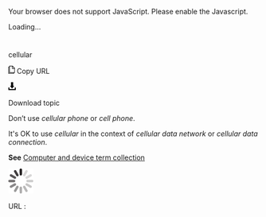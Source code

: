 Your browser does not support JavaScript. Please enable the Javascript.

Loading...

# 

cellular

![Copy URL](cellular_files/Copy.png)
Copy URL

![Download](cellular_files/Download.png)

Download topic

Don’t use *cellular phone* or *cell phone*. 

It's OK to use *cellular* in the context of *cellular data network* or *cellular data connection*.

**See** [Computer and device term collection](https://worldready.cloudapp.net/Styleguide/Read?id=2700&topicid=26597)

![In progress](cellular_files/activity-large.gif)

URL :
